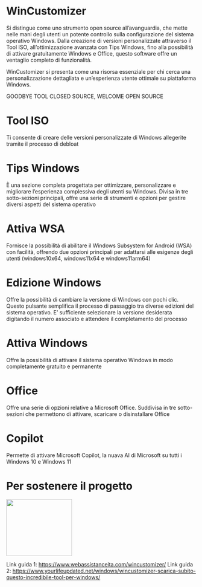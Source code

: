 #  WinCustomizer 
Si distingue come uno strumento open source all’avanguardia, che mette nelle mani degli utenti un potente controllo sulla configurazione del sistema operativo Windows. Dalla creazione di versioni personalizzate attraverso il Tool ISO, all’ottimizzazione avanzata con Tips Windows, fino alla possibilità di attivare gratuitamente Windows e Office, questo software offre un ventaglio completo di funzionalità.

WinCustomizer si presenta come una risorsa essenziale per chi cerca una personalizzazione dettagliata e un’esperienza utente ottimale su piattaforma Windows.

GOODBYE TOOL CLOSED SOURCE, WELCOME OPEN SOURCE

# Tool ISO
Ti consente di creare delle versioni personalizzate di Windows allegerite tramite il processo di debloat

# Tips Windows
È una sezione completa progettata per ottimizzare, personalizzare e migliorare l’esperienza complessiva degli utenti su Windows. Divisa in tre sotto-sezioni principali, offre una serie di strumenti e opzioni per gestire diversi aspetti del sistema operativo

# Attiva WSA 
Fornisce la possibilità di abilitare il Windows Subsystem for Android (WSA) con facilità, offrendo due opzioni principali per adattarsi alle esigenze degli utenti (windows10x64, windows11x64 e windows11arm64)

# Edizione Windows
Offre la possibilità di cambiare la versione di Windows con pochi clic. Questo pulsante semplifica il processo di passaggio tra diverse edizioni del sistema operativo. E’ sufficiente selezionare la versione desiderata digitando il numero associato e attendere il completamento del processo

# Attiva Windows
Offre la possibilità di attivare il sistema operativo Windows in modo completamente gratuito e permanente

# Office
Offre una serie di opzioni relative a Microsoft Office. Suddivisa in tre sotto-sezioni che permettono di attivare, scaricare o disinstallare Office

# Copilot
Permette di attivare Microsoft Copilot, la nuava AI di Microsoft su tutti i Windows 10 e Windows 11

# Per sostenere il progetto
<a href="https://ko-fi.com/wincustomizergui" target="_blank"><img src="https://external-content.duckduckgo.com/iu/?u=https%3A%2F%2Ftheme.zdassets.com%2Ftheme_assets%2F2141020%2F171bb773b32c4a72bcc2edfee4d01cbc00d8a004.png&f=1&nofb=1&ipt=fe86bcf46af3004f537ae8d8e050a0bb55beec08cc7564f3897c99b1fa43d72e&ipo=images" height="150" width="174"></a>

Link guida 1: https://www.webassistanceita.com/wincustomizer/
Link guida 2: https://www.yourlifeupdated.net/windows/wincustomizer-scarica-subito-questo-incredibile-tool-per-windows/
